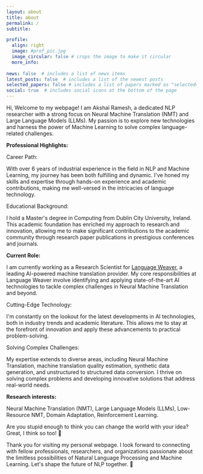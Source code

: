 ```yaml
---
layout: about
title: about
permalink: /
subtitle:

profile:
  align: right
  image: #prof_pic.jpg
  image_circular: false # crops the image to make it circular
  more_info:
    
news: false  # includes a list of news items
latest_posts: false  # includes a list of the newest posts
selected_papers: false # includes a list of papers marked as "selected={true}"
social: true  # includes social icons at the bottom of the page
---
```

Hi, Welcome to my webpage! I am Akshai Ramesh, a dedicated NLP researcher with a strong focus on Neural Machine Translation (NMT) and Large Language Models (LLMs).  My passion is to explore new technologies and harness the power of Machine Learning to solve complex language-related challenges.

<b>Professional Highlights:</b>

<p>Career Path:</p> With over 6 years of industrial experience in the field in NLP and Machine Learning, my journey has been both fulfilling and dynamic. I've honed my skills and expertise through hands-on experience and academic contributions, making me well-versed in the intricacies of language technology.

<p>Educational Background:</p> I hold a Master's degree in Computing from Dublin City University, Ireland. This academic foundation has enriched my approach to research and innovation, allowing me to make significant contributions to the academic community through research paper publications in prestigious conferences and journals.

<b>Current Role:</b>

I am currently working as  a Research Scientist for [Language Weaver](https://www.rws.com/language-weaver/), a leading AI-powered machine translation provider. My core responsibilities at Language Weaver involve identifying and applying state-of-the-art AI technologies to tackle complex challenges in Neural Machine Translation and beyond.

<p>Cutting-Edge Technology:</p> I'm constantly on the lookout for the latest developments in AI technologies, both in industry trends and academic literature. This allows me to stay at the forefront of innovation and apply these advancements to practical problem-solving.

<p>Solving Complex Challenges:</p> My expertise extends to diverse areas, including Neural Machine Translation, machine translation quality estimation, synthetic data generation, and unstructured to structured data conversion. I thrive on solving complex problems and developing innovative solutions that address real-world needs.

<b><p>Research interests:</p></b> Neural Machine Translation (NMT), Large Language Models (LLMs), Low-Resource NMT, Domain Adaptation, Reinforcement Learning.

Are you stupid enough to think you can change the world with your idea? Great, I think so too! 🤗

Thank you for visiting my personal webpage. I look forward to connecting with fellow professionals, researchers, and organizations passionate about the limitless possibilities of Natural Language Processing and Machine Learning. Let's shape the future of NLP together. 🚀
